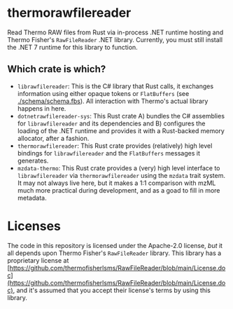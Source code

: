 # thermorawfilereader

Read Thermo RAW files from Rust via in-process .NET runtime hosting and Thermo Fisher's `RawFileReader` .NET library. Currently, you must still install the .NET 7 runtime for this library to function.

## Which crate is which?

- `librawfilereader`: This is the C# library that Rust calls, it exchanges information using either opaque tokens or `FlatBuffers` (see [./schema/schema.fbs](schema/schema.fbs)). All interaction with Thermo's actual library happens in here.
- `dotnetrawfilereader-sys`: This Rust crate A) bundles the C# assemblies for `librawfilereader` and its dependencies and B) configures the loading of the .NET runtime and provides it with a Rust-backed memory allocator, after a fashion.
- `thermorawfilereader`: This Rust crate provides (relatively) high level bindings for `librawfilereader` and the `FlatBuffers` messages it generates.
- `mzdata-thermo`: This Rust crate provides a (very) high level interface to `librawfilereader` via `thermorawfilereader` using the `mzdata` trait system. It may not always live here, but it makes a 1:1 comparison with mzML much more practical during development, and as a goad to fill in more metadata.


# Licenses

The code in this repository is licensed under the Apache-2.0 license, *but* it all depends upon Thermo Fisher's `RawFileReader` library. This library has a proprietary license at [https://github.com/thermofisherlsms/RawFileReader/blob/main/License.doc](https://github.com/thermofisherlsms/RawFileReader/blob/main/License.doc), and it's assumed that you accept their license's terms by using this library.